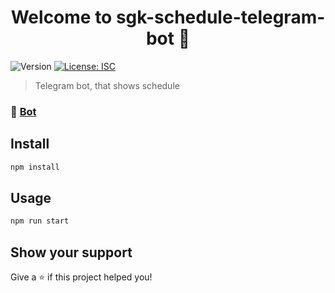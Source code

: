 <h1 align="center">Welcome to sgk-schedule-telegram-bot 👋</h1>
<p>
  <img alt="Version" src="https://img.shields.io/badge/version-1.0.0-blue.svg?cacheSeconds=2592000" />
  <a href="#" target="_blank">
    <img alt="License: ISC" src="https://img.shields.io/badge/License-ISC-yellow.svg" />
  </a>
</p>

> Telegram bot, that shows schedule

### 🤖 [Bot](https://t.me/sgk_schedule_bot)

## Install

```sh
npm install
```

## Usage

```sh
npm run start
```

## Show your support

Give a ⭐️ if this project helped you!
